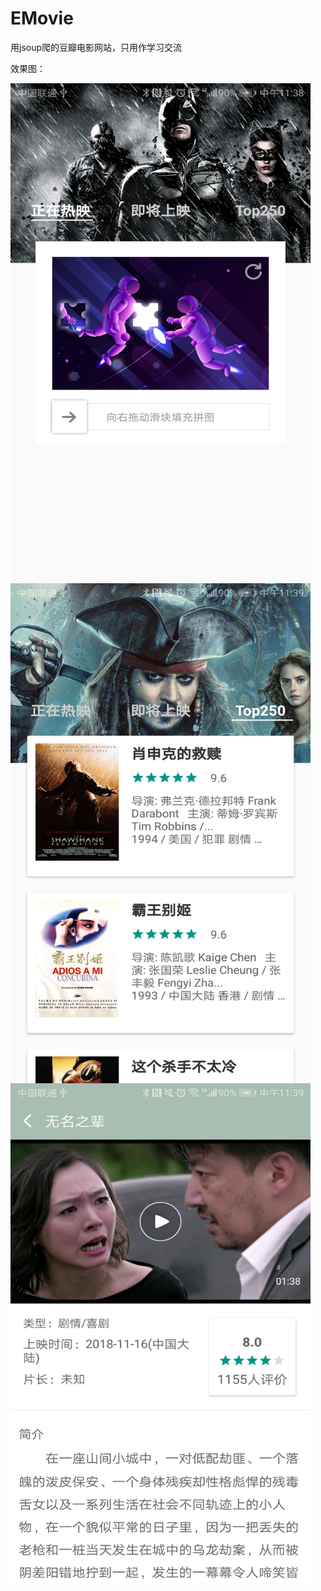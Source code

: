 # EMovie  
用jsoup爬的豆瓣电影网站，只用作学习交流

效果图：

<img src="https://raw.githubusercontent.com/corlewang/EMovie/master/Screenshot1.jpg" width = "480" height = "800"  align=center /> 

<img src="https://raw.githubusercontent.com/corlewang/EMovie/master/Screenshot3.jpg" width = "480" height = "800"  align=center /> 

<img src="https://raw.githubusercontent.com/corlewang/EMovie/master/Screenshot2.jpg" width = "480" height = "800"  align=center />  
